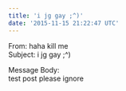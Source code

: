 ```yaml
---
title: 'i jg gay ;^)'
date: '2015-11-15 21:22:47 UTC'
---
```


From: haha kill me  
Subject: i jg gay ;^)  

Message Body:  
test post please ignore
